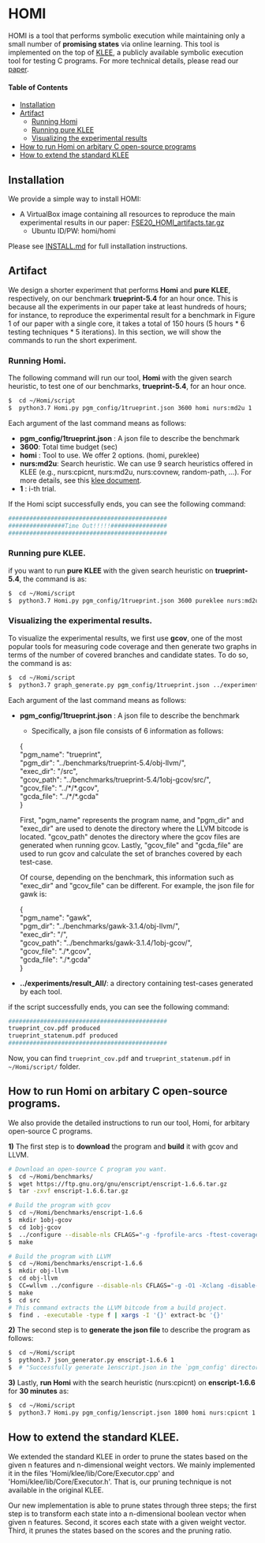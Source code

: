 # HOMI

HOMI is a tool that performs symbolic execution while maintaining only a small number of **promising states**  via online learning. This tool is implemented on the top of [KLEE][klee], a publicly available symbolic execution tool for testing C programs. For more technical details, please read our [paper](./FSE20.pdf).

#### Table of Contents

* [Installation](#Installation)
* [Artifact](#Artifact)
  * [Running Homi](#Running-Homi)  
  * [Running pure KLEE](#Running-pure-KLEE)  
  * [Visualizing the experimental results](#Visualizing-the-experimental-results)  
* [How to run Homi on arbitary C open-source programs](#How-to-run-Homi-on-arbitary-C-open-source-programs) 
* [How to extend the standard KLEE](#How-to-extend-the-standard-KLEE) 
## Installation

We provide a simple way to install HOMI:
* A VirtualBox image containing all resources to reproduce the main experimental results in our paper: [FSE20_HOMI_artifacts.tar.gz](https://drive.google.com/file/d/1ukvyUtVLJ0ie9knvsJKTe0Ww4K6U92H_/view?usp=sharing)
   * Ubuntu ID/PW: homi/homi

Please see [INSTALL.md](./INSTALL.md) for full installation instructions.

## Artifact

We design a shorter experiment that performs **Homi** and **pure KLEE**, respectively, on our benchmark **trueprint-5.4** for an hour once. This is because all the experiments in our paper take at least hundreds of hours; for instance, to reproduce the experimental result for a benchmark in Figure 1 of our paper with a single core, it takes a total of 150 hours (5 hours * 6 testing techniques * 5 iterations). In this section, we will show the commands to run the short experiment. 

### Running Homi.

The following command will run our tool, **Homi** with the given search heuristic, to test one of our benchmarks, **trueprint-5.4**, for an hour once.

```bash
$  cd ~/Homi/script
$  python3.7 Homi.py pgm_config/1trueprint.json 3600 homi nurs:md2u 1
```

Each argument of the last command means as follows:
-	**pgm_config/1trueprint.json** : A json file to describe the benchmark
-	**3600**:  Total time budget (sec)
-	**homi** : Tool to use. We offer 2 options. (homi, pureklee)
-	**nurs:md2u**: Search heuristic. We can use 9 search heuristics offered in KLEE (e.g., nurs:cpicnt, nurs:md2u, nurs:covnew, random-path, ...).  For more details, see this [klee document][sh_link].
-	**1** : i-th trial. 

If the Homi scipt successfully ends, you can see the following command:

```sh
#############################################
################Time Out!!!!!################
#############################################
```

### Running pure KLEE.
if you want to run **pure KLEE** with the given search heuristic on  **trueprint-5.4**, the command is as:

```bash
$  cd ~/Homi/script
$  python3.7 Homi.py pgm_config/1trueprint.json 3600 pureklee nurs:md2u 1
```

### Visualizing the experimental results. 

To visualize the experimental results, we first use **gcov**, one of the most popular tools for measuring code coverage and then generate two graphs in terms of the number of covered branches and candidate states. To do so, the command is as:

```bash
$  cd ~/Homi/script
$  python3.7 graph_generate.py pgm_config/1trueprint.json ../experiments/result_All/
```

Each argument of the last command means as follows:

- **pgm_config/1trueprint.json** : A json file to describe the benchmark

  - Specifically, a json file consists of 6 information as follows: 

   {   
    "pgm_name": "trueprint",   
    "pgm_dir": "../benchmarks/trueprint-5.4/obj-llvm/",   
    "exec_dir": "/src",   
    "gcov_path": "../benchmarks/trueprint-5.4/1obj-gcov/src/",   
    "gcov_file": "../\*/\*.gcov",   
    "gcda_file": "../\*/\*.gcda"      
   }

    First, "pgm_name" represents the program name, and "pgm_dir" and "exec_dir" are used to denote the directory where  the LLVM bitcode is located. "gcov_path" denotes the directory where the gcov files are generated when running gcov.  Lastly, "gcov_file" and "gcda_file" are used to run gcov and calculate the set of branches covered by each test-case.   

    Of course, depending on the benchmark, this information such as "exec_dir" and "gcov_file" can be different. For example, the json file for gawk is:   

    {   
     "pgm_name": "gawk",   
     "pgm_dir": "../benchmarks/gawk-3.1.4/obj-llvm/",   
     "exec_dir": "/",   
     "gcov_path": "../benchmarks/gawk-3.1.4/1obj-gcov/",   
     "gcov_file": "./\*.gcov",   
     "gcda_file": "./\*.gcda"   
    }

-	**../experiments/result_All/**:  a directory containing test-cases generated by each tool. 

if the script  successfully ends, you can see the following command:

```bash
#############################################
trueprint_cov.pdf produced
trueprint_statenum.pdf produced
#############################################
```
Now, you can find ```trueprint_cov.pdf``` and ```trueprint_statenum.pdf``` in ```~/Homi/script/``` folder. 

## How to run Homi on arbitary C open-source programs.

We also provide the detailed instructions to run our tool, Homi, for arbitary open-source C programs. 

**1)** The first step is to **download** the program and **build** it with gcov and LLVM. 

```bash
# Download an open-source C program you want.
$  cd ~/Homi/benchmarks/
$  wget https://ftp.gnu.org/gnu/enscript/enscript-1.6.6.tar.gz
$  tar -zxvf enscript-1.6.6.tar.gz

# Build the program with gcov
$  cd ~/Homi/benchmarks/enscript-1.6.6
$  mkdir 1obj-gcov
$  cd 1obj-gcov
$  ../configure --disable-nls CFLAGS="-g -fprofile-arcs -ftest-coverage"
$  make

# Build the program with LLVM
$  cd ~/Homi/benchmarks/enscript-1.6.6
$  mkdir obj-llvm
$  cd obj-llvm
$  CC=wllvm ../configure --disable-nls CFLAGS="-g -O1 -Xclang -disable-llvm-passes -D__NO_STRING_INLINES  -D_FORTIFY_SOURCE=0 -U__OPTIMIZE__"
$  make
$  cd src
# This command extracts the LLVM bitcode from a build project.
$  find . -executable -type f | xargs -I '{}' extract-bc '{}'
```

**2)** The second step is to **generate the json file** to describe the program as follows:

 ```bash
$  cd ~/Homi/script
$  python3.7 json_generator.py enscript-1.6.6 1
$  # "Successfully generate 1enscript.json in the `pgm_config' directory"
 ```

**3)** Lastly, **run Homi** with the search heuristic (nurs:cpicnt) on **enscript-1.6.6** for **30 minutes** as:

 ```bash
$  cd ~/Homi/script
$  python3.7 Homi.py pgm_config/1enscript.json 1800 homi nurs:cpicnt 1
 ```

[klee]: https://klee.github.io/releases/docs/v2.0/
[sh_link]: https://klee.github.io/releases/docs/v2.0/docs/options/#search-heuristics

## How to extend the standard KLEE.

We extended the standard KLEE in order to prune the states based on the given n features and n-dimensional weight vectors. We mainly implemented it in the files 'Homi/klee/lib/Core/Executor.cpp' and 'Homi/klee/lib/Core/Executor.h'. That is, our pruning technique is not available in the original KLEE. 
 
Our new implementation is able to prune states through three steps; the first step is to transform each state into a n-dimensional boolean vector when given n features. Second, it scores each state with a given weight vector. Third, it prunes the states based on the scores and the pruning ratio. 
